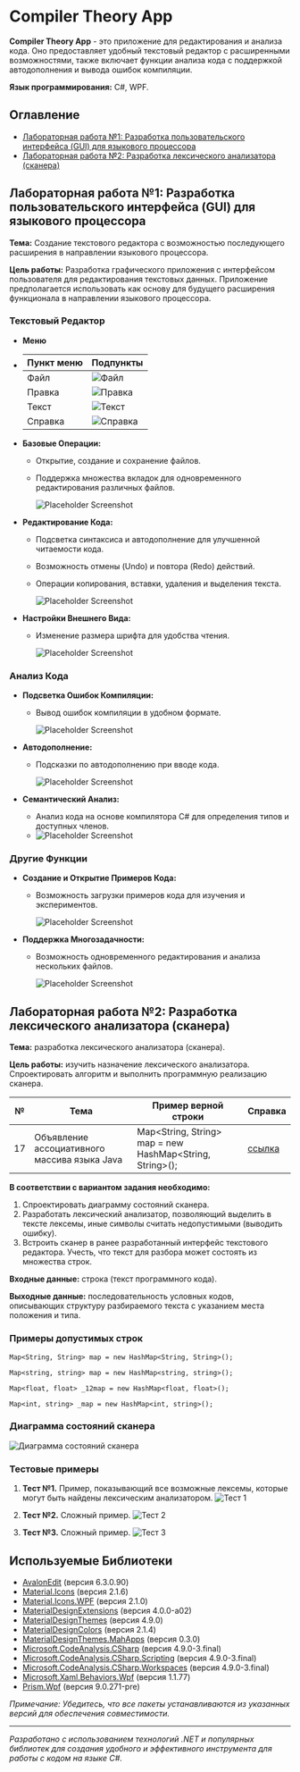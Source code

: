 # Compiler Theory App

**Compiler Theory App** - это приложение для редактирования и анализа кода. Оно предоставляет удобный текстовый редактор с расширенными возможностями, также включает функции анализа кода с поддержкой автодополнения и вывода ошибок компиляции.

**Язык программирования:** C#, WPF.

## Оглавление

- [Лабораторная работа №1: Разработка пользовательского интерфейса (GUI) для языкового процессора](#лабораторная-работа-1-разработка-пользовательского-интерфейса-gui-для-языкового-процессора)
- [Лабораторная работа №2: Разработка лексического анализатора (сканера)](#лабораторная-работа-2-разработка-лексического-анализатора-сканера)

## Лабораторная работа №1: Разработка пользовательского интерфейса (GUI) для языкового процессора

**Тема:** Создание текстового редактора с возможностью последующего расширения в направлении языкового процессора.

**Цель работы:** Разработка графического приложения с интерфейсом пользователя для редактирования текстовых данных. Приложение предполагается использовать как основу для будущего расширения функционала в направлении языкового процессора.

### Текстовый Редактор

- **Меню**
- | Пункт меню | Подпункты                                                    |
  | ------ |--------------------------------------------------------------|
  | Файл | ![Файл](compiler-theory/app/resources/Screenshots/9.png)     |
  | Правка | ![Правка](compiler-theory/app/resources/Screenshots/10.png)  |
  | Текст | ![Текст](compiler-theory/app/resources/Screenshots/11.png)   |
  | Справка | ![Справка](compiler-theory/app/resources/Screenshots/12.png) |

- **Базовые Операции:**
    - Открытие, создание и сохранение файлов.
    - Поддержка множества вкладок для одновременного редактирования различных файлов.

      ![Placeholder Screenshot](compiler-theory/app/resources/Screenshots/8.png)

- **Редактирование Кода:**
    - Подсветка синтаксиса и автодополнение для улучшенной читаемости кода.
    - Возможность отмены (Undo) и повтора (Redo) действий.
    - Операции копирования, вставки, удаления и выделения текста.
  
      ![Placeholder Screenshot](compiler-theory/app/resources/Screenshots/7.png)

- **Настройки Внешнего Вида:**
    - Изменение размера шрифта для удобства чтения.
  
      ![Placeholder Screenshot](compiler-theory/app/resources/Screenshots/6.png)

### Анализ Кода

- **Подсветка Ошибок Компиляции:**
    - Вывод ошибок компиляции в удобном формате.

      ![Placeholder Screenshot](compiler-theory/app/resources/Screenshots/5.png)
      
- **Автодополнение:**
    - Подсказки по автодополнению при вводе кода.

      ![Placeholder Screenshot](compiler-theory/app/resources/Screenshots/4.png)
      
- **Семантический Анализ:**
    - Анализ кода на основе компилятора C# для определения типов и доступных членов.
    - 
      ![Placeholder Screenshot](compiler-theory/app/resources/Screenshots/3.png)

### Другие Функции

- **Создание и Открытие Примеров Кода:**
    - Возможность загрузки примеров кода для изучения и экспериментов.

      ![Placeholder Screenshot](compiler-theory/app/resources/Screenshots/2.png)    

- **Поддержка Многозадачности:**
    - Возможность одновременного редактирования и анализа нескольких файлов.
  
      ![Placeholder Screenshot](compiler-theory/app/resources/Screenshots/1.png)


## Лабораторная работа №2: Разработка лексического анализатора (сканера)

**Тема:** разработка лексического анализатора (сканера).

**Цель работы:** изучить назначение лексического анализатора. Спроектировать алгоритм и выполнить программную реализацию сканера.

| №  | Тема | Пример верной строки | Справка |
|----| ------ | ------ | ------ |
| 17 | Объявление ассоциативного массива языка Java | Map<String, String> map = new HashMap<String, String>(); | [ссылка](https://www.geeksforgeeks.org/implementing-associate-array-in-java/) |

**В соответствии с вариантом задания необходимо:**

1. Спроектировать диаграмму состояний сканера.
2. Разработать лексический анализатор, позволяющий выделить в тексте лексемы, иные символы считать недопустимыми (выводить ошибку).
3. Встроить сканер в ранее разработанный интерфейс текстового редактора. Учесть, что текст для разбора может состоять из множества строк.

**Входные данные:** строка (текст программного кода).

**Выходные данные:** последовательность условных кодов, описывающих структуру разбираемого текста с указанием места положения и типа.

### Примеры допустимых строк

```
Map<String, String> map = new HashMap<String, String>();
```

```
Map<string, string> map = new HashMap<string, string>();
```

```
Map<float, float> _12map = new HashMap<float, float>();
```

```
Map<int, string> _map = new HashMap<int, string>();
```

### Диаграмма состояний сканера

![Диаграмма состояний сканера](compiler-theory/app/resources/Screenshots/13.jpg)

### Тестовые примеры

1. **Тест №1.** Пример, показывающий все возможные лексемы, которые могут быть найдены лексическим анализатором.
   ![Тест 1](compiler-theory/app/resources/Screenshots/14.png)

2. **Тест №2.** Сложный пример.
   ![Тест 2](compiler-theory/app/resources/Screenshots/15.png)

3. **Тест №3.** Сложный пример.
   ![Тест 3](compiler-theory/app/resources/Screenshots/16.png)

## Используемые Библиотеки

- [AvalonEdit](https://www.nuget.org/packages/AvalonEdit/) (версия 6.3.0.90)
- [Material.Icons](https://www.nuget.org/packages/Material.Icons/) (версия 2.1.6)
- [Material.Icons.WPF](https://www.nuget.org/packages/Material.Icons.WPF/) (версия 2.1.0)
- [MaterialDesignExtensions](https://www.nuget.org/packages/MaterialDesignExtensions/) (версия 4.0.0-a02)
- [MaterialDesignThemes](https://www.nuget.org/packages/MaterialDesignThemes/) (версия 4.9.0)
- [MaterialDesignColors](https://www.nuget.org/packages/MaterialDesignColors/) (версия 2.1.4)
- [MaterialDesignThemes.MahApps](https://www.nuget.org/packages/MaterialDesignThemes.MahApps/) (версия 0.3.0)
- [Microsoft.CodeAnalysis.CSharp](https://www.nuget.org/packages/Microsoft.CodeAnalysis.CSharp/) (версия 4.9.0-3.final)
- [Microsoft.CodeAnalysis.CSharp.Scripting](https://www.nuget.org/packages/Microsoft.CodeAnalysis.CSharp.Scripting/) (версия 4.9.0-3.final)
- [Microsoft.CodeAnalysis.CSharp.Workspaces](https://www.nuget.org/packages/Microsoft.CodeAnalysis.CSharp.Workspaces/) (версия 4.9.0-3.final)
- [Microsoft.Xaml.Behaviors.Wpf](https://www.nuget.org/packages/Microsoft.Xaml.Behaviors.Wpf/) (версия 1.1.77)
- [Prism.Wpf](https://www.nuget.org/packages/Prism.Wpf/) (версия 9.0.271-pre)

*Примечание: Убедитесь, что все пакеты устанавливаются из указанных версий для обеспечения совместимости.*

---

*Разработано с использованием технологий .NET и популярных библиотек для создания удобного и эффективного инструмента для работы с кодом на языке C#.*